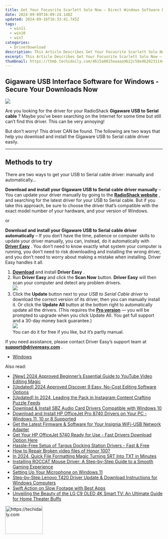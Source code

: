 ```yaml
---
title: Get Your Focusrite Scarlett Solo Now – Direct Windows Software Downloads
date: 2024-09-09T16:09:24.148Z
updated: 2024-09-16T16:33:41.745Z
tags:
  - win11
  - win10
  - win7
categories:
  - DriverDownload
description: This Article Describes Get Your Focusrite Scarlett Solo Now – Direct Windows Software Downloads
excerpt: This Article Describes Get Your Focusrite Scarlett Solo Now – Direct Windows Software Downloads
thumbnail: https://thmb.techidaily.com/4615a0815eaaaa9b22c58e4b20231144a4af2f1f5af9f2c94189c8d2595dadf6.jpg
---
```


## Gigaware USB Interface Software for Windows - Secure Your Downloads Now

![](https://images.drivereasy.com/wp-content/uploads/2018/11/img_5be507acb8248-233x300.jpg)

 Are you looking for the driver for your RadioShack **Gigaware USB to Serial cable** ? Maybe you’ve been searching on the Internet for some time but still can’t find this driver. This can be very annoying!

 But don’t worry! This driver CAN be found. The following are two ways that help you download and install the Gigaware USB to Serial cable driver easily.

---

## Methods to try

 There are two ways to get your USB to Serial cable driver: manually and automatically…

 **Download and install your Gigaware USB to Serial cable driver manually** – You can update your driver manually by going to the **[RadioShack website](https://www.radioshack.com/)**  , and searching for the latest driver for your USB to Serial cable. But if you take this approach, be sure to choose the driver that’s compatible with the exact model number of your hardware, and your version of Windows.

or

 **Download and install your Gigaware USB to Serial cable driver automatically** – If you don’t have the time, patience or computer skills to update your driver manually, you can, instead, do it automatically with **[Driver Easy](https://tools.techidaily.com/drivereasy/download/)**  . You don’t need to know exactly what system your computer is running, you don’t need to risk downloading and installing the wrong driver, and you don’t need to worry about making a mistake when installing. Driver Easy handles it all.

1. [**Download**](https://tools.techidaily.com/drivereasy/download/) and install **Driver Easy** .
2. Run **Driver Easy** and click the **Scan Now** button. **Driver Easy**  will then scan your computer and detect any problem drivers.  
![](https://images.drivereasy.com/wp-content/uploads/2018/10/img_5bd0366bd75a4.jpg)
3. Click the **Update**  button next to your _USB to Serial Cable driver_ to download the correct version of its driver, then you can manually install it. Or click the **Update All**  button at the bottom right to automatically update all the drivers. (This requires the **[Pro version](https://tools.techidaily.com/drivereasy/download/)**  — you will be prompted to upgrade when you click Update All. You get full support and a 30-day money back guarantee.)  
![](https://images.drivereasy.com/wp-content/uploads/2018/11/img_5be5284d46523.jpg)  
 You can do it for free if you like, but it’s partly manual.

 If you need assistance, please contact Driver Easy’s support team at **[support@drivereasy.com](https://tools.techidaily.com/drivereasy/download/)**  .

* [Windows](https://tools.techidaily.com/drivereasy/download/)

<ins class="adsbygoogle"
     style="display:block"
     data-ad-format="autorelaxed"
     data-ad-client="ca-pub-7571918770474297"
     data-ad-slot="1223367746"></ins>

<ins class="adsbygoogle"
     style="display:block"
     data-ad-client="ca-pub-7571918770474297"
     data-ad-slot="8358498916"
     data-ad-format="auto"
     data-full-width-responsive="true"></ins>

<span class="atpl-alsoreadstyle">Also read:</span>
<div><ul>
<li><a href="https://youtube-sure.techidaily.com/024-approved-beginners-essential-guide-to-youtube-video-editing-magic/"><u>[New] 2024 Approved Beginner’s Essential Guide to YouTube Video Editing Magic</u></a></li>
<li><a href="https://facebook-record-videos.techidaily.com/updated-2024-approved-discover-9-easy-no-cost-editing-software-options/"><u>[Updated] 2024 Approved Discover 9 Easy, No-Cost Editing Software Options</u></a></li>
<li><a href="https://instagram-clips.techidaily.com/updated-in-2024-leading-the-pack-in-instagram-content-crafting-puzzle-feeds/"><u>[Updated] In 2024, Leading the Pack in Instagram Content Crafting Puzzle Feeds</u></a></li>
<li><a href="https://driver-download.techidaily.com/download-and-install-sbz-audio-card-drivers-compatible-with-windows-10/"><u>Download & Install SBZ Audio Card Drivers Compatible with Windows 10</u></a></li>
<li><a href="https://driver-download.techidaily.com/download-and-install-hp-officejet-pro-8740-drivers-on-your-pc-windows-11-10-or-8-supported/"><u>Download and Install HP OfficeJet Pro 8740 Drivers on Your PC - Windows 11, 10 or 8 Supported</u></a></li>
<li><a href="https://driver-download.techidaily.com/get-the-latest-firmware-and-software-for-your-insignia-wifi-usb-network-adapter/"><u>Get the Latest Firmware & Software for Your Insignia WiFi-USB Network Adapter</u></a></li>
<li><a href="https://driver-download.techidaily.com/get-your-hp-officejet-5740-ready-for-use-fast-drivers-download-option-here/"><u>Get Your HP OfficeJet 5740 Ready for Use - Fast Drivers Download Option Here</u></a></li>
<li><a href="https://driver-download.techidaily.com/hassle-free-setup-of-targus-docking-station-drivers-fast-and-free/"><u>Hassle-Free Setup of Targus Docking Station Drivers - Fast & Free</u></a></li>
<li><a href="https://blog-min.techidaily.com/how-to-repair-broken-video-files-of-honor-100-by-stellar-video-repair-mobile-video-repair/"><u>How to Repair Broken video files of Honor 100?</u></a></li>
<li><a href="https://extra-skills.techidaily.com/in-2024-quick-file-formatting-magic-turning-srt-into-txt-in-minutes/"><u>In 2024, Quick File Formatting Magic Turning SRT Into TXT in Minutes</u></a></li>
<li><a href="https://driver-download.techidaily.com/installing-roccat-mouse-driver-a-step-by-step-guide-to-a-smooth-gaming-experience/"><u>Installing ROCCAT Mouse Driver: A Step-by-Step Guide to a Smooth Gaming Experience</u></a></li>
<li><a href="https://article-helps.techidaily.com/setting-up-your-microphone-on-windows-11/"><u>Setting Up Your Microphone on Windows 11</u></a></li>
<li><a href="https://driver-download.techidaily.com/step-by-step-lenovo-t420-driver-update-and-download-instructions-for-windows-computers/"><u>Step-by-Step Lenovo T420 Driver Update & Download Instructions for Windows Computers</u></a></li>
<li><a href="https://extra-information.techidaily.com/swift-action-on-slow-footage-with-best-apps/"><u>Swift Action on Slow Footage with Best Apps</u></a></li>
<li><a href="https://buynow-help.techidaily.com/unveiling-the-beauty-of-the-lg-c9-oled-4k-smart-tv-an-ultimate-guide-for-home-theater-buffs/"><u>Unveiling the Beauty of the LG C9 OLED 4K Smart TV: An Ultimate Guide for Home Theater Buffs</u></a></li>
</ul></div>

<!-- affiliate ads begin -->
<a href="https://aligracehair.sjv.io/c/5597632/2115939/19272" target="_top" id="2115939">
  <img src="//a.impactradius-go.com/display-ad/19272-2115939" border="0" alt="https://techidaily.com" width="120" height="90"/>
</a>
<img height="0" width="0" src="https://aligracehair.sjv.io/i/5597632/2115939/19272" style="position:absolute;visibility:hidden;" border="0" />
<!-- affiliate ads end -->

